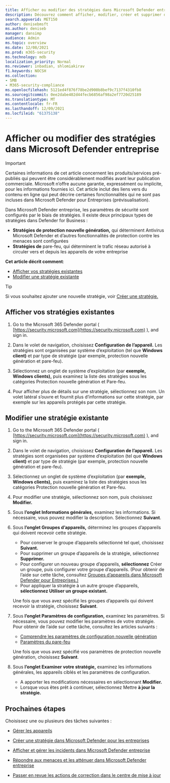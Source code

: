 ```yaml
---
title: Afficher ou modifier des stratégies dans Microsoft Defender entreprise
description: Découvrez comment afficher, modifier, créer et supprimer des stratégies de protection nouvelle génération dans Microsoft Defender pour les entreprises
search.appverid: MET150
author: denisebmsft
ms.author: deniseb
manager: dansimp
audience: Admin
ms.topic: overview
ms.date: 12/08/2021
ms.prod: m365-security
ms.technology: mdb
localization_priority: Normal
ms.reviewer: inbadian, shlomiakirav
f1.keywords: NOCSH
ms.collection:
- SMB
- M365-security-compliance
ms.openlocfilehash: 5121ed4f876f78be2d900b8bef9c7137f4310fb8
ms.sourcegitcommit: 0ee2dabe402d44fecb6856af98a2ef7720d25189
ms.translationtype: MT
ms.contentlocale: fr-FR
ms.lasthandoff: 12/09/2021
ms.locfileid: "61375138"
---
```

# <a name="view-or-edit-policies-in-microsoft-defender-for-business"></a>Afficher ou modifier des stratégies dans Microsoft Defender entreprise

> [!IMPORTANT]
> Certaines informations de cet article concernent les produits/services pré-publiés qui peuvent être considérablement modifiés avant leur publication commerciale. Microsoft n’offre aucune garantie, expressément ou implicite, pour les informations fournies ici. Cet article inclut des liens vers du contenu en ligne qui peut décrire certaines fonctionnalités qui ne sont pas incluses dans Microsoft Defender pour Entreprises (prévisualisation).

Dans Microsoft Defender entreprise, les paramètres de sécurité sont configurés par le biais de stratégies. Il existe deux principaux types de stratégies dans Defender for Business :

- **Stratégies de protection nouvelle génération,** qui déterminent Antivirus Microsoft Defender et d’autres fonctionnalités de protection contre les menaces sont configurées
- **Stratégies de** pare-feu, qui déterminent le trafic réseau autorisé à circuler vers et depuis les appareils de votre entreprise

**Cet article décrit comment**:

- [Afficher vos stratégies existantes](#view-your-existing-policies)
- [Modifier une stratégie existante](#edit-an-existing-policy)

> [!TIP]
> Si vous souhaitez ajouter une nouvelle stratégie, voir [Créer une stratégie.](mdb-create-new-policy.md)

## <a name="view-your-existing-policies"></a>Afficher vos stratégies existantes

1. Go to the Microsoft 365 Defender portal ( [https://security.microsoft.com](https://security.microsoft.com) ), and sign in. 

2. Dans le volet de navigation, choisissez **Configuration de l’appareil.** Les stratégies sont organisées par système d’exploitation (tel que **Windows client)** et par type de stratégie (par exemple, protection nouvelle génération et pare-feu).   

3. Sélectionnez un onglet de système d’exploitation (par **exemple, Windows clients),** puis examinez la liste des stratégies sous les catégories Protection nouvelle génération et  Pare-feu.  

4. Pour afficher plus de détails sur une stratégie, sélectionnez son nom. Un volet latéral s’ouvre et fournit plus d’informations sur cette stratégie, par exemple sur les appareils protégés par cette stratégie.

## <a name="edit-an-existing-policy"></a>Modifier une stratégie existante

1. Go to the Microsoft 365 Defender portal ( [https://security.microsoft.com](https://security.microsoft.com) ), and sign in. 

2. Dans le volet de navigation, choisissez **Configuration de l’appareil.** Les stratégies sont organisées par système d’exploitation (tel que **Windows client)** et par type de stratégie (par exemple, protection nouvelle génération et pare-feu).   

3. Sélectionnez un onglet de système d’exploitation (par **exemple, Windows clients),** puis examinez la liste des stratégies sous les catégories Protection nouvelle génération et  Pare-feu.  

4. Pour modifier une stratégie, sélectionnez son nom, puis choisissez **Modifier.**

5. Sous **l’onglet Informations générales,** examinez les informations. Si nécessaire, vous pouvez modifier la description. Sélectionnez **Suivant**.

6. Sous **l’onglet Groupes d’appareils,** déterminez les groupes d’appareils qui doivent recevoir cette stratégie.  

   - Pour conserver le groupe d’appareils sélectionné tel quel, choisissez **Suivant.**
   - Pour supprimer un groupe d’appareils de la stratégie, sélectionnez **Supprimer.**
   - Pour configurer un nouveau groupe d’appareils, **sélectionnez** Créer un groupe, puis configurer votre groupe d’appareils. (Pour obtenir de l’aide sur cette tâche, consultez [Groupes d’appareils dans Microsoft Defender pour Entreprises.)](mdb-create-edit-device-groups.md)
   - Pour appliquer la stratégie à un autre groupe d’appareils, **sélectionnez Utiliser un groupe existant.**

   Une fois que vous avez spécifié les groupes d’appareils qui doivent recevoir la stratégie, choisissez **Suivant**.

7. Sous **l’onglet Paramètres de configuration,** examinez les paramètres. Si nécessaire, vous pouvez modifier les paramètres de votre stratégie. Pour obtenir de l’aide sur cette tâche, consultez les articles suivants : 

   - [Comprendre les paramètres de configuration nouvelle génération](mdb-next-gen-configuration-settings.md)   
   - [Paramètres du pare-feu](mdb-firewall.md)

   Une fois que vous avez spécifié vos paramètres de protection nouvelle génération, choisissez **Suivant**.

8. Sous **l’onglet Examiner votre stratégie,** examinez les informations générales, les appareils ciblés et les paramètres de configuration. 

   - A apporter les modifications nécessaires en sélectionnant **Modifier.**
   - Lorsque vous êtes prêt à continuer, sélectionnez Mettre **à jour la stratégie.**


## <a name="next-steps"></a>Prochaines étapes

Choisissez une ou plusieurs des tâches suivantes :

- [Gérer les appareils](mdb-manage-devices.md)

- [Créer une stratégie dans Microsoft Defender pour les entreprises](mdb-create-new-policy.md)

- [Afficher et gérer les incidents dans Microsoft Defender entreprise](mdb-view-manage-incidents.md)

- [Répondre aux menaces et les atténuer dans Microsoft Defender entreprise](mdb-respond-mitigate-threats.md)

- [Passer en revue les actions de correction dans le centre de mise à jour](mdb-review-remediation-actions.md)